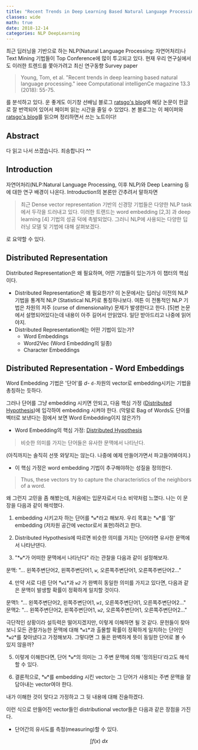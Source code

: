 ```yaml
---
title: "Recent Trends in Deep Learning Based Natural Language Processing"
classes: wide
math: true
date: 2018-12-14
categories: NLP DeepLearning
---
```



최근 딥러닝을 기반으로 하는 NLP(Natural Language Processing: 자연어처리)나 Text Mining 기법들이 Top Conference에 많이 투고되고 있다. 현재 우리 연구실에서도 이러한 트렌드를 쫓아가려고 최신 연구동향 Survey paper

> Young, Tom, et al. "Recent trends in deep learning based natural language processing." ieee Computational intelligenCe magazine 13.3 (2018): 55-75.

를 분석하고 있다. 운 좋게도 이기창 선배님 블로그 [ratsgo's blog](https://ratsgo.github.io/natural%20language%20processing/2017/08/16/deepNLP/)에 해당 논문이 한글로 잘 번역되어 있어서 페이퍼 읽는 시간을 줄일 수 있었다. 본 블로그는 이 페이퍼와 [ratsgo's blog](https://ratsgo.github.io/natural%20language%20processing/2017/08/16/deepNLP/)를 읽으며 정리하면서 쓰는 노트이다! 

## Abstract

다 읽고 나서 쓰겠습니다. 죄송합니다 ^^

## Introduction

자연어처리(NLP:Natural Language Processing, 이후 NLP)와 Deep Learning 등에 대한 연구 배경이 나온다. Introduction의 본론만 간추려서 말하자면

> 최근 Dense vector representation 기반의 신경망 기법들은 다양한 NLP task에서 두각을 드러내고 있다. 이러한 트랜드는 word embedding [2,3] 과 deep learning [4] 기법의 성공 덕에 촉발되었다. 그러니 NLP에 사용되는 다양한 딥러닝 모델 및 기법에 대해 살펴보겠다.

로 요약할 수 있다. 

## Distributed Representation

Distributed Representation은 왜 필요하며, 어떤 기법들이 있는가가 이 챕터의 핵심이다. 

- Distributed Representation은 왜 필요한가?
이 논문에서는 딥러닝 이전의 NLP 기법을 통계적 NLP (Statistical NLP)로 통칭하나보다. 여튼 이 전통적인 NLP 기법은 차원의 저주 (curse of dimensionality) 문제가 발생한다고 한다. [5]번 논문에서 설명되어있다는데 내용이 아주 길어서 안읽었다. 일단 받아드리고 나중에 읽어야지.
- Distributed Representation에는 어떤 기법이 있는가?
    - Word Embeddings
    - Word2Vec (Word Embedding의 일종)
    - Character Embeddings

## Distributed Representation - Word Embeddings

Word Embedding 기법은 '단어'를 *d-* `d-`차원의 vector로 embedding시키는 기법을 총칭하는 듯하다.

그러나 단어를 그냥 embedding 시키면 안되고, 다음 핵심 가정 ([Distributed Hypothesis](https://en.wikipedia.org/wiki/Distributional_semantics#Distributional_hypothesis))에 입각하여 embedding 시켜야 한다.  (막말로 Bag of Words도 단어를 벡터로 보낸다는 점에서 보면 Word Embedding이지 않은가?)

- Word Embedding의 핵심 가정: [Distributed Hypothesis](https://en.wikipedia.org/wiki/Distributional_semantics#Distributional_hypothesis)

> 비슷한 의미를 가지는 단어들은 유사한 문맥에서 나타난다.

(아직까지는 솔직히 선뜻 와닿지는 않는다. 나중에 예제 만들어가면서 파고들어봐야지.)

- 이 핵심 가정은 word embedding 기법이 추구해야하는 성질을 정의한다.

> Thus, these vectors try to capture the characteristics of the neighbors of a word.

왜 그런지 고민을 좀 해봤는데, 처음에는 입문자로서 다소 비약처럼 느꼈다. 나는 이 문장을 다음과 같이 해석했다. 

1. embedding 시키고자 하는 단어를 *`w`*라고 해보자. 
우리 목표는 *`w`*를 '잘' embedding (저차원 공간에 vector로서 표현)하려고 한다.

2. Distributed Hypothesis에 따르면 비슷한 의미를 가지는 단어라면 유사한 문맥에서 나타난댄다.

3. "*`w`*가 어떠한 문맥에서 나타난다" 라는 관찰을 다음과 같이 설정해보자.

문맥: "... 왼쪽주변단어2, 왼쪽주변단어1, *`w`*, 오른쪽주변단어1, 오른쪽주변단어2..."

4. 만약 서로 다른 단어 *`w1`*과 *`w2`* 가 완벽히 동일한 의미를 가지고 있다면, 다음과 같은 문맥이 발생할 확률이 정확하게 일치할 것이다. 

문맥1: "... 왼쪽주변단어2, 왼쪽주변단어1, *`w1`*, 오른쪽주변단어1, 오른쪽주변단어2..."
문맥2: "... 왼쪽주변단어2, 왼쪽주변단어1, *`w2`*, 오른쪽주변단어1, 오른쪽주변단어2..."

극단적인 상황이라 설득력은 떨어지겠지만, 이렇게 이해하면 될 것 같다. 문헌들이 찾아보니 모든 관찰가능한 문맥에 대해 *`w1`*과 출몰할 확률이 정확하게 일치하는 단어인 *`w2`*를 찾아냈다고 가정해보자. 그렇다면 그 둘은 완벽하게 뜻이 동일한 단어로 볼 수 있지 않을까?

5. 이렇게 이해한다면, 단어 *`w`*의 의미는 그 주변 문맥에 의해 '정의된다'라고도 해석할 수 있다. 

6. 결론적으로, *`w`*를 embedding 시킨 vector는 그 단어가 사용되는 주변 문맥을 잘 담아내는 vector여야 한다. 

내가 이해한 것이 맞다고 가정하고 그 뒷 내용에 대해 진술하겠다. 

이런 식으로 만들어진 vector들인 distributional vector들은 다음과 같은 장점을 가진다.

- 단어간의 유사도를 측정(measuring)할 수 있다.

$$\int f(x)~dx$$